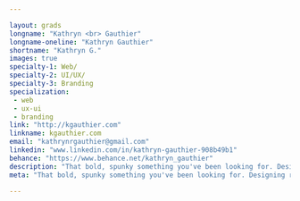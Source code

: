 ```yaml
---

layout: grads
longname: "Kathryn <br> Gauthier"
longname-oneline: "Kathryn Gauthier"
shortname: "Kathryn G."
images: true
specialty-1: Web/
specialty-2: UI/UX/
specialty-3: Branding
specialization:
 - web
 - ux-ui
 - branding
link: "http://kgauthier.com"
linkname: kgauthier.com
email: "kathrynrgauthier@gmail.com"
linkedin: "www.linkedin.com/in/kathryn-gauthier-908b49b1"
behance: "https://www.behance.net/kathryn_gauthier"
description: "That bold, spunky something you've been looking for. Designing really hard."
meta: "That bold, spunky something you've been looking for. Designing really hard."

---
```

